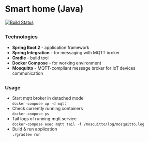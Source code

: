 # Smart home (Java)
   
[![Build Status](https://travis-ci.com/Sornemus/gethatch-test.svg?token=AJb1oQq7v4PBBxC88Zf3&branch=master)](https://travis-ci.com/Sornemus/gethatch-test)   
   
## ####################
### Technologies
- **Spring Boot 2** - application framework
- **Spring Integration** - for messaging with MQTT broker 
- **Gradle** - build tool
- **Docker Compose** - for working environment
- **Mosquitto** - MQTT-compliant message broker for IoT devices communication
   
## ####################
### Usage 
   
- Start mqtt broker in detached mode   
`docker-compose up -d mqtt`   
- Check currently running containers   
`docker-compose ps`  
- Tail logs of running mqtt service    
`docker-compose exec mqtt tail -f /mosquitto/log/mosquitto.log`  
- Build & run application    
`./gradlew run` 
